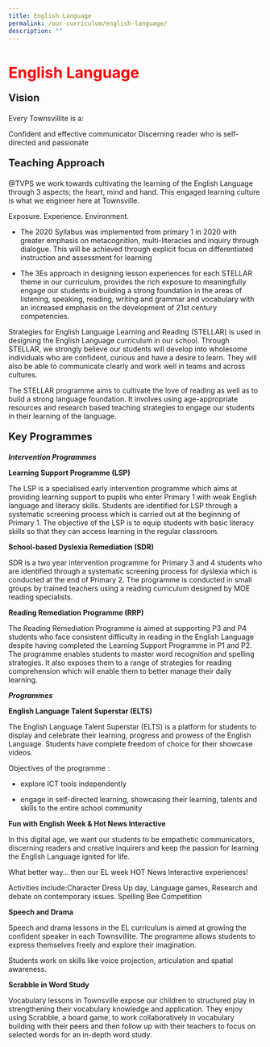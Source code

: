 ```yaml
---
title: English Language
permalink: /our-curriculum/english-language/
description: ""
---
```

<h1 style=color:red;font-size:30px>English Language</h1>

<p style=font-size:20px><strong>Vision</strong></p>
Every Townsvillite is a:

Confident and effective communicator
Discerning reader who is self-directed and passionate


<p style=font-size:20px><strong>Teaching Approach</strong></p>
@TVPS we work towards cultivating the learning of the English Language through 3 aspects; the heart, mind and hand. This engaged learning culture is what we engineer here at Townsville.

Exposure. Experience. Environment.

*   The 2020 Syllabus was implemented from primary 1 in 2020 with greater emphasis on metacognition, multi-literacies and inquiry through dialogue. This will be achieved through explicit focus on differentiated instruction and assessment for learning
    

*   The 3Es approach in designing lesson experiences for each STELLAR theme in our curriculum, provides the rich exposure to meaningfully engage our students in building a strong foundation in the areas of listening, speaking, reading, writing and grammar and vocabulary with an increased emphasis on the development of 21st century competencies.
    

Strategies for English Language Learning and Reading (STELLAR) is used in designing the English Language curriculum in our school. Through STELLAR, we strongly believe our students will develop into wholesome individuals who are confident, curious and have a desire to learn. They will also be able to communicate clearly and work well in teams and across cultures.

The STELLAR programme aims to cultivate the love of reading as well as to build a strong language foundation. It involves using age-appropriate resources and research based teaching strategies to engage our students in their learning of the language.

<p style=font-size:20px><strong>Key Programmes</strong></p>

***Intervention Programmes***

**Learning Support Programme (LSP)**

The LSP is a specialised early intervention programme which aims at providing learning support to pupils who enter Primary 1 with weak English language and literacy skills. Students are identified for LSP through a systematic screening process which is carried out at the beginning of Primary 1. The objective of the LSP is to equip students with basic literacy skills so that they can access learning in the regular classroom.

**School-based Dyslexia Remediation (SDR)**

SDR is a two year intervention programme for Primary 3 and 4 students who are identified through a systematic screening process for dyslexia which is conducted at the end of Primary 2. The programme is conducted in small groups by trained teachers using a reading curriculum designed by MOE reading specialists.

**Reading Remediation Programme (RRP)**

The Reading Remediation Programme is aimed at supporting P3 and P4 students who face consistent difficulty in reading in the English Language despite having completed the Learning Support Programme in P1 and P2. The programme enables students to master word recognition and spelling strategies. It also exposes them to a range of strategies for reading comprehension which will enable them to better manage their daily learning.



***Programmes***

**English Language Talent Superstar (ELTS)**

The English Language Talent Superstar (ELTS) is a platform for students to display and celebrate their learning, progress and prowess of the English Language. Students have complete freedom of choice for their showcase videos. 

Objectives of the programme :

*   explore ICT tools independently
    
*   engage in self-directed learning, showcasing their learning, talents and skills to the entire school community


**Fun with English Week & Hot News Interactive**

In this digital age, we want our students to be empathetic communicators, discerning readers and creative inquirers and keep the passion for learning the English Language ignited for life. 

What better way… then our EL week HOT News Interactive experiences! 

Activities include:Character Dress Up day, Language games, Research and debate on contemporary issues. Spelling Bee Competition


**Speech and Drama**

Speech and drama lessons in the EL curriculum is aimed at growing the confident speaker in each Townsvillite. The programme allows students to express themselves freely and explore their imagination.

Students work on skills like voice projection, articulation and spatial awareness.


**Scrabble in Word Study**

Vocabulary lessons in Townsville expose our children to structured play in strengthening their vocabulary knowledge and application. They enjoy using Scrabble, a board game, to work collaboratively in vocabulary building with their peers and then follow up with their teachers to focus on selected words for an in-depth word study.
